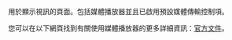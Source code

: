 ﻿用於顯示視訊的頁面。包括媒體播放器並且已啟用預設媒體傳輸控制項。

您可以在以下網頁找到有關使用媒體播放器的更多詳細資訊：[官方文件](https://docs.microsoft.com/zh-tw/windows/uwp/controls-and-patterns/media-playback)。
